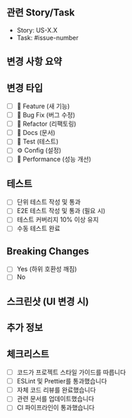 ## 관련 Story/Task

- Story: US-X.X
- Task: #issue-number

## 변경 사항 요약

<!-- 이 PR에서 변경된 내용을 간략히 설명해주세요 -->

## 변경 타입

- [ ] 🎨 Feature (새 기능)
- [ ] 🐛 Bug Fix (버그 수정)
- [ ] 🔨 Refactor (리팩토링)
- [ ] 📝 Docs (문서)
- [ ] 🧪 Test (테스트)
- [ ] ⚙️ Config (설정)
- [ ] 🚀 Performance (성능 개선)

## 테스트

- [ ] 단위 테스트 작성 및 통과
- [ ] E2E 테스트 작성 및 통과 (필요 시)
- [ ] 테스트 커버리지 10% 이상 유지
- [ ] 수동 테스트 완료

## Breaking Changes

- [ ] Yes (하위 호환성 깨짐)
- [ ] No

<!-- Breaking Changes가 있다면 설명해주세요 -->

## 스크린샷 (UI 변경 시)

<!-- UI 변경이 있다면 Before/After 스크린샷을 첨부해주세요 -->

## 추가 정보

<!-- 리뷰어가 알아야 할 추가 정보가 있다면 작성해주세요 -->

## 체크리스트

- [ ] 코드가 프로젝트 스타일 가이드를 따릅니다
- [ ] ESLint 및 Prettier를 통과했습니다
- [ ] 자체 코드 리뷰를 완료했습니다
- [ ] 관련 문서를 업데이트했습니다
- [ ] CI 파이프라인이 통과했습니다
